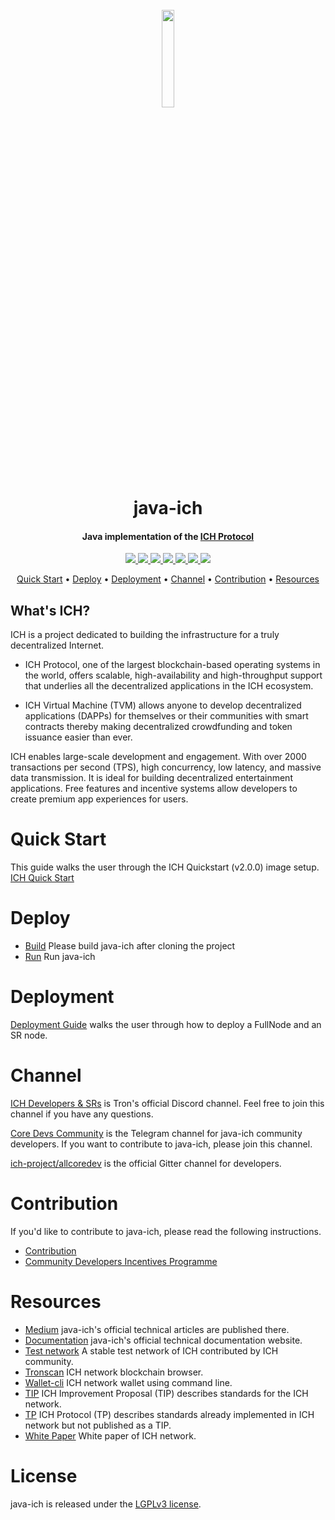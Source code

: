 <h1 align="center">
  <br>
  <img width=20% src="https://s2.coinmarketcap.com/static/img/coins/64x64/5560.png?raw=true">
  <br>
  java-ich
  <br>
</h1>

<h4 align="center">
  Java implementation of the <a href="https://tron.network">ICH Protocol</a>
</h4>


<p align="center">
  <a href="https://gitter.im/ich-project/allcoredev">
    <img src="https://camo.githubusercontent.com/da2edb525cde1455a622c58c0effc3a90b9a181c/68747470733a2f2f6261646765732e6769747465722e696d2f4a6f696e253230436861742e737667">
  </a>

  <a href="https://travis-ci.org/ich-project/java-ich">
    <img src="https://travis-ci.org/ich-project/java-ich.svg?branch=develop">
  </a>

  <a href="https://codecov.io/gh/ich-project/java-ich">
    <img src="https://codecov.io/gh/ich-project/java-ich/branch/develop/graph/badge.svg" />
  </a>

  <a href="https://github.com/ich-project/java-ich/issues">
    <img src="https://img.shields.io/github/issues/ich-project/java-ich.svg">
  </a>

  <a href="https://github.com/ich-project/java-ich/pulls">
    <img src="https://img.shields.io/github/issues-pr/ich-project/java-ich.svg">
  </a>

  <a href="https://github.com/ich-project/java-ich/graphs/contributors">
    <img src="https://img.shields.io/github/contributors/ich-project/java-ich.svg">
  </a>

  <a href="LICENSE">
    <img src="https://img.shields.io/github/license/ich-project/java-ich.svg">
  </a>
</p>

<p align="center">
  <a href="#quick-start">Quick Start</a> •
  <a href="#deploy">Deploy</a> •
  <a href="#Deployment">Deployment</a> •
  <a href="#Channel">Channel</a> •
  <a href="#Contribution">Contribution</a> •
  <a href="#Resources">Resources</a>
</p>

## What's ICH?

ICH is a project dedicated to building the infrastructure for a truly decentralized Internet.

* ICH Protocol, one of the largest blockchain-based operating systems in the world, offers scalable, high-availability and high-throughput support that underlies all the decentralized applications in the ICH ecosystem.

* ICH Virtual Machine (TVM) allows anyone to develop decentralized applications (DAPPs) for themselves or their communities with smart contracts thereby making decentralized crowdfunding and token issuance easier than ever.

ICH enables large-scale development and engagement. With over 2000 transactions per second (TPS), high concurrency, low latency, and massive data transmission. It is ideal for building decentralized entertainment applications. Free features and incentive systems allow developers to create premium app experiences for users.

# Quick Start
This guide walks the user through the ICH Quickstart (v2.0.0) image setup.
[ICH Quick Start](./quickstart.md)

# Deploy
* [Build](./build.md) Please build java-ich after cloning the project
* [Run](./run.md) Run java-ich

# Deployment
[Deployment Guide](https://ich-project.github.io/documentation-en/developers/deployment/)
 walks the user through how to deploy a FullNode and an SR node.

# Channel
[ICH Developers & SRs](https://discord.gg/hqKvyAM) is Tron's official Discord channel. Feel free to join this channel if you have any questions.

[Core Devs Community](https://t.me/troncoredevscommunity) is the Telegram channel for java-ich community developers. If you want to contribute to java-ich, please join this channel.

[ich-project/allcoredev](https://gitter.im/ich-project/allcoredev) is the official Gitter channel for developers.

# Contribution
If you'd like to contribute to java-ich, please read the following instructions.

- [Contribution](./CONTRIBUTING.md)
- [Community Developers Incentives Programme](./CONTRIBUTING.md#community-developers-incentives-programme)

# Resources
* [Medium](https://medium.com/@coredevs) java-ich's official technical articles are published there.
* [Documentation](https://ich-project.github.io/documentation-en/introduction/) java-ich's official technical documentation website.
* [Test network](http://nileex.io/) A stable test network of ICH contributed by ICH community.
* [Tronscan](https://tronscan.org/#/) ICH network blockchain browser.
* [Wallet-cli](https://github.com/ich-project/wallet-cli) ICH network wallet using command line.
* [TIP](https://github.com/ich-project/tips) ICH Improvement Proposal (TIP) describes standards for the ICH network.
* [TP](https://github.com/ich-project/tips/tree/master/tp) ICH Protocol (TP) describes standards already implemented in ICH network but not published as a TIP.
* [White Paper](https://tron.network/resources?lng=&name=1) White paper of ICH network.

# License
java-ich is released under the [LGPLv3 license](https://github.com/ich-project/java-ich/blob/master/LICENSE).
